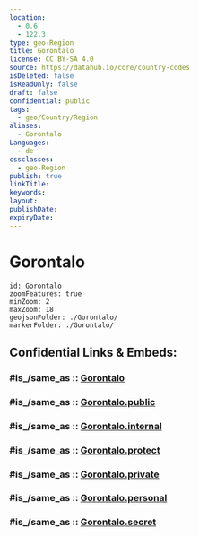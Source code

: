 ```yaml
---
location:
  - 0.6
  - 122.3
type: geo-Region
title: Gorontalo
license: CC BY-SA 4.0
source: https://datahub.io/core/country-codes
isDeleted: false
isReadOnly: false
draft: false
confidential: public
tags:
  - geo/Country/Region
aliases:
  - Gorontalo
Languages:
  - de
cssclasses:
  - geo-Region
publish: true
linkTitle:
keywords:
layout:
publishDate:
expiryDate:
---
```


# Gorontalo

```leaflet
id: Gorontalo
zoomFeatures: true 
minZoom: 2 
maxZoom: 18
geojsonFolder: ./Gorontalo/
markerFolder: ./Gorontalo/
```


## Confidential Links & Embeds: 

### #is_/same_as :: [Gorontalo](/_Standards/Earth/Continent/Asia/Asia~South~East/Malay_Archipelago/Indonesia/provinces~Indonesia/Gorontalo.md) 

### #is_/same_as :: [Gorontalo.public](/_public/Earth/Continent/Asia/Asia~South~East/Malay_Archipelago/Indonesia/provinces~Indonesia/Gorontalo.public.md) 

### #is_/same_as :: [Gorontalo.internal](/_internal/Earth/Continent/Asia/Asia~South~East/Malay_Archipelago/Indonesia/provinces~Indonesia/Gorontalo.internal.md) 

### #is_/same_as :: [Gorontalo.protect](/_protect/Earth/Continent/Asia/Asia~South~East/Malay_Archipelago/Indonesia/provinces~Indonesia/Gorontalo.protect.md) 

### #is_/same_as :: [Gorontalo.private](/_private/Earth/Continent/Asia/Asia~South~East/Malay_Archipelago/Indonesia/provinces~Indonesia/Gorontalo.private.md) 

### #is_/same_as :: [Gorontalo.personal](/_personal/Earth/Continent/Asia/Asia~South~East/Malay_Archipelago/Indonesia/provinces~Indonesia/Gorontalo.personal.md) 

### #is_/same_as :: [Gorontalo.secret](/_secret/Earth/Continent/Asia/Asia~South~East/Malay_Archipelago/Indonesia/provinces~Indonesia/Gorontalo.secret.md)

